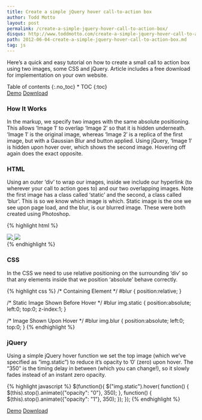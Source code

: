 ```yaml
---
title: Create a simple jQuery hover call-to-action box
author: Todd Motto
layout: post
permalink: /create-a-simple-jquery-hover-call-to-action-box/
disqus: http://www.toddmotto.com/create-a-simple-jquery-hover-call-to-action-box
path: 2012-06-04-create-a-simple-jquery-hover-call-to-action-box.md
tag: js
---
```


Here’s a quick and easy tutorial on how to create a small call to action box using two images, some CSS and jQuery. Article includes a free download for implementation on your own website.

<div class="toc" markdown="1">
<span class="gamma">Table of contents</span>
{:.no_toc}
* TOC
{:toc}
</div>

<div class="download-box">
  <a href="//toddmotto.com/labs/hover-box" onclick="_gaq.push(['_trackEvent', 'Click', 'jQuery Hover Box Demo', 'jQuery Hover Demo Button']);">Demo</a>
  <a href="//toddmotto.com/labs/hover-box/hover-box.zip" onclick="_gaq.push(['_trackEvent', 'Click', 'jQuery Hover Box Download', 'jQuery Hover Box Download Button']);">Download</a>
</div>

### How It Works
In the markup, we specify two images with the same absolute positioning. This allows ‘Image 1′ to overlap ‘Image 2′ so that it is hidden underneath. ‘Image 1′ is the original image, whereas ‘Image 2′ is a replica of the first image, but with a Gaussian Blur and button applied. Using jQuery, ‘Image 1′ is hidden upon hover over, which shows the second image. Hovering off again does the exact opposite.

### HTML
Using an outer ‘div’ to wrap our images, inside we include our hyperlink (to wherever your call to action goes to) and our two overlapping images. Note the first image has a class called ‘static’ and the second, a class called ‘blur’. This is so we know which image is which. Static image is the one we see upon page load, and the blur, is our blurred image. These were both created using Photoshop.

{% highlight html %}
<div id="blur">
  <a href="#">
  <img src="img/hover-box-1.jpg" class="static">
  </a>
  <img src="img/hover-box-2.jpg" class="blur">
</div>
{% endhighlight %}

### CSS
In the CSS we need to use relative positioning on the surrounding ‘div’ so that any elements inside that we position ‘absolute’ behave correctly.

{% highlight css %}
/* Containing Element */
#blur {
  position:relative;
}

/* Static Image Shown Before Hover */
#blur img.static {
  position:absolute;
  left:0;
  top:0;
  z-index:1;
}

/* Image Shown Upon Hover */
#blur img.blur {
  position:absolute;
  left:0;
  top:0;
}
{% endhighlight %}

### jQuery
Using a simple jQuery hover function we set the top image (which we’ve specified as “img.static”) to reduce it’s opacity to ’0′ (zero) upon hover. The “350″ is the timing delay in between (which you can change!), so it slowly fades instead of an instant zero opacity.

{% highlight javascript %}
$(function(){
  $("img.static").hover(
  function() {
    $(this).stop().animate({"opacity": "0"}, 350);
  },
  function() {
    $(this).stop().animate({"opacity": "1"}, 350);
  });
});
{% endhighlight %}
    
<div class="download-box">
  <a href="//toddmotto.com/labs/hover-box" onclick="_gaq.push(['_trackEvent', 'Click', 'jQuery Hover Box Demo', 'jQuery Hover Demo Button']);">Demo</a>
  <a href="//toddmotto.com/labs/hover-box/hover-box.zip" onclick="_gaq.push(['_trackEvent', 'Click', 'jQuery Hover Box Download', 'jQuery Hover Box Download Button']);">Download</a>
</div>
